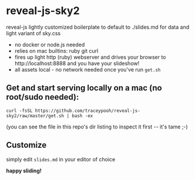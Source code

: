 # reveal-js-sky2
reveal-js lightly customized boilerplate to default to ./slides.md for data and light variant of sky.css
- no docker or node.js needed
- relies on mac builtins:  ruby  git  curl
- fires up light http (ruby) webserver and drives your browser to http://localhost:8888 and you have your slideshow!
- all assets local - no network needed once you've run `get.sh`

## Get and start serving locally on a mac (no root/sudo needed):
`curl -fsSL https://github.com/traceypooh/reveal-js-sky2/raw/master/get.sh | bash -ex`

(you can see the file in this repo's dir listing to inspect it first -- it's tame ;-)

## Customize
simply edit `slides.md` in your editor of choice


**happy sliding!**
